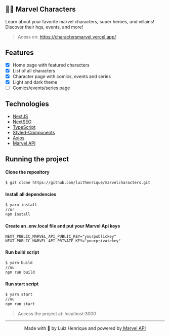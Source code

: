 ## 🦸‍♂️ Marvel Characters
Learn about your favorite marvel characters, super heroes, and villains! Discover their hqs, events, and more!
> Acess on: https://charactersmarvel.vercel.app/

## Features
- [x] Home page with featured characters
- [x] List of all characters
- [x] Character page with comics, events and series
- [x] Light and dark theme
- [ ] Comics/events/series page

## Technologies
- [NextJS](https://nextjs.org/)
- [NextSEO](https://github.com/garmeeh/next-seo)
- [TypeScript](https://www.typescriptlang.org/)
- [Styled-Components](https://styled-components.com/)
- [Axios](https://github.com/axios/axios)
- [Marvel API](https://developer.marvel.com/)

## Running the project

#### Clone the repository
```bash
$ git clone https://github.com/lui7henrique/marvelcharacters.git
```
    
#### Install all dependencies
```bash
$ yarn install 
//or
npm install
```

#### Create an .env.local file and put your Marvel Api keys
```
NEXT_PUBLIC_MARVEL_API_PUBLIC_KEY="yourpublickey"
NEXT_PUBLIC_MARVEL_API_PRIVATE_KEY="yourprivatekey"
```

#### Run build script
```bash
$ yarn build 
//ou 
npm run build
```

#### Run start script
```bash
$ yarn start 
//ou 
npm run start
```

> Access the project at: localhost:3000

---

<p align="center">Made with 💖 by Luiz Henrique and powered by<a href="https://developer.marvel.com/" target="_blank"> Marvel API</a>
